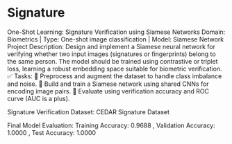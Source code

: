 # Signature
One-Shot Learning: Signature Verification using Siamese Networks 
Domain: Biometrics | Type: One-shot image classification | Model: Siamese Network 
Project Description: 
Design and implement a Siamese neural network for verifying whether two input images 
(signatures or fingerprints) belong to the same person. The model should be trained using 
contrastive or triplet loss, learning a robust embedding space suitable for biometric verification. 
✅ Tasks: 
 Preprocess and augment the dataset to handle class imbalance and noise. 
 Build and train a Siamese network using shared CNNs for encoding image pairs. 
 Evaluate using verification accuracy and ROC curve (AUC is a plus). 
 
 Signature Verification Dataset: CEDAR Signature Dataset 


Final Model Evaluation: Training Accuracy: 0.9688 , Validation Accuracy: 1.0000 , Test Accuracy: 1.0000
